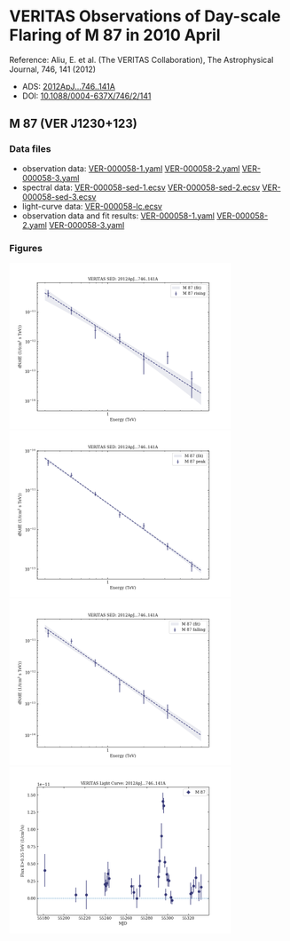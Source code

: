 # VERITAS Observations of Day-scale Flaring of M 87 in 2010 April

Reference:
Aliu, E. et al. (The VERITAS Collaboration), The Astrophysical Journal, 746, 141 (2012)

- ADS: [2012ApJ...746..141A](http://adsabs.harvard.edu/abs/2012ApJ...746..141A)
- DOI: [10.1088/0004-637X/746/2/141](https://doi.org/10.1088/0004-637X/746/2/141)

## M 87 (VER J1230+123)
### Data files

- observation data: [VER-000058-1.yaml](VER-000058-1.yaml)  [VER-000058-2.yaml](VER-000058-2.yaml)  [VER-000058-3.yaml](VER-000058-3.yaml)  
- spectral data: [VER-000058-sed-1.ecsv](VER-000058-sed-1.ecsv)  [VER-000058-sed-2.ecsv](VER-000058-sed-2.ecsv)  [VER-000058-sed-3.ecsv](VER-000058-sed-3.ecsv)  
- light-curve data: [VER-000058-lc.ecsv](VER-000058-lc.ecsv)  
- observation data and fit results: [VER-000058-1.yaml](VER-000058-1.yaml)  [VER-000058-2.yaml](VER-000058-2.yaml)  [VER-000058-3.yaml](VER-000058-3.yaml)  


### Figures

<img src="figures/2012ApJ...746..141A-VER-58-1-sed.png" alt="drawing" width="400"/>
<img src="figures/2012ApJ...746..141A-VER-58-2-sed.png" alt="drawing" width="400"/>
<img src="figures/2012ApJ...746..141A-VER-58-3-sed.png" alt="drawing" width="400"/>
<img src="figures/2012ApJ...746..141A-VER-58-1-lc.png" alt="drawing" width="400"/>


